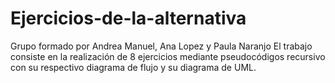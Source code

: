 # Ejercicios-de-la-alternativa
Grupo formado por Andrea Manuel, Ana Lopez y Paula Naranjo
El trabajo consiste en la realización de 8 ejercicios mediante pseudocódigos recursivo con su respectivo diagrama de flujo y su diagrama de UML.
